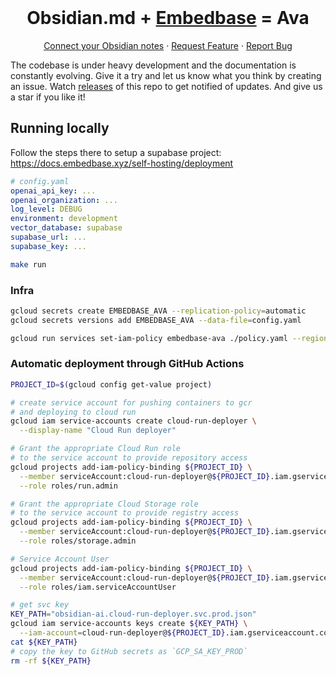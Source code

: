 <br />
<p align="center">

  <h1 align="center">Obsidian.md + <a href="https://github.com/different-ai/embedbase">Embedbase</a> =  Ava</h1>

  <p align="center">
    <a href="https://github.com/louis030195/obsidian-ava">Connect your Obsidian notes</a>
    ·
    <a href="https://github.com/different-ai/embedbase-ava/issues/new?assignees=&labels=enhancement">Request Feature</a>
    ·
    <a href="https://github.com/different-ai/embedbase-ava/issues/new?assignees=&labels=bug">Report Bug</a>
    <br />
  </p>
</p>

The codebase is under heavy development and the documentation is constantly evolving. Give it a try and let us know what you think by creating an issue. Watch [releases](https://github.com/different-ai/embedbase-ava/releases) of this repo to get notified of updates. And give us a star if you like it!


## Running locally

Follow the steps there to setup a supabase project:
https://docs.embedbase.xyz/self-hosting/deployment


```yaml
# config.yaml
openai_api_key: ...
openai_organization: ...
log_level: DEBUG
environment: development
vector_database: supabase
supabase_url: ...
supabase_key: ...
```

```bash
make run
```

### Infra

```bash
gcloud secrets create EMBEDBASE_AVA --replication-policy=automatic
gcloud secrets versions add EMBEDBASE_AVA --data-file=config.yaml
```

```bash
gcloud run services set-iam-policy embedbase-ava ./policy.yaml --region us-central1
```

### Automatic deployment through GitHub Actions

```bash
PROJECT_ID=$(gcloud config get-value project)

# create service account for pushing containers to gcr
# and deploying to cloud run
gcloud iam service-accounts create cloud-run-deployer \
  --display-name "Cloud Run deployer"

# Grant the appropriate Cloud Run role
# to the service account to provide repository access
gcloud projects add-iam-policy-binding ${PROJECT_ID} \
  --member serviceAccount:cloud-run-deployer@${PROJECT_ID}.iam.gserviceaccount.com \
  --role roles/run.admin

# Grant the appropriate Cloud Storage role
# to the service account to provide registry access
gcloud projects add-iam-policy-binding ${PROJECT_ID} \
  --member serviceAccount:cloud-run-deployer@${PROJECT_ID}.iam.gserviceaccount.com \
  --role roles/storage.admin

# Service Account User
gcloud projects add-iam-policy-binding ${PROJECT_ID} \
  --member serviceAccount:cloud-run-deployer@${PROJECT_ID}.iam.gserviceaccount.com \
  --role roles/iam.serviceAccountUser

# get svc key
KEY_PATH="obsidian-ai.cloud-run-deployer.svc.prod.json"
gcloud iam service-accounts keys create ${KEY_PATH} \
  --iam-account=cloud-run-deployer@${PROJECT_ID}.iam.gserviceaccount.com
cat ${KEY_PATH}
# copy the key to GitHub secrets as `GCP_SA_KEY_PROD`
rm -rf ${KEY_PATH}
```
